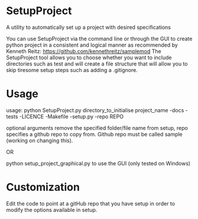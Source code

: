 # SetupProject
A utility to automatically set up a project with desired specifications

You can use SetupProject via the command line or through the GUI to create python project in a consistent and logical manner as recommended by Kenneth Reitz: https://github.com/kennethreitz/samplemod
The SetupProject tool allows you to choose whether you want to include directories such as test and will create a file structure that will allow you to skip tiresome setup steps such as adding a .gitignore.

# Usage
usage:
python SetupProject.py directory_to_initialise project_name -docs -tests -LICENCE -Makefile -setup.py -repo REPO

optional arguments remove the specified folder/file name from setup, repo specifies a github repo to copy from. Github repo must be called sample (working on changing this).

OR

python setup_project_graphical.py to use the GUI (only tested on Windows)

# Customization
Edit the code to point at a gitHub repo that you have setup in order to modify the options available in setup.


